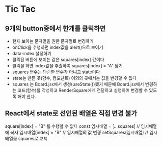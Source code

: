 # Tic Tac

## 9개의 button중에서 한개를 클릭하면

- 현재 보이는 문자열을 원한 문자열로 변경하기
- onClick을 수행하면 index값을 alert()으로 보이기
- data-index 설정하기
- 클릭된 버튼에 보이는 값은 squares[index] 값이다
- 클릭을 하면 index값을 추출하여
  squares[index] = "A" 담기
- squares 변수는 단순한 변수가 아니고 state이다
- state는 만든 곳(함수, 컴포넌트) 이외의 곳에서는 값을 변경할 수 없다
- squares 는 Board.jsx에서 생성(useState())했기 때문에 Board.jsx에서 변경하는 코드(함수)를 작성하고 RenderSquare에게 전달하고 실행하여 변경할 수 있도록 해야 한다.

## React에서 state로 선언된 배열은 직접 변경 불가

square[index] = "B" 를 수행할 수 없다
const 임시배열 = [...squares] // 임시배열에 복사
임시배열[index] = "B" // 임시배열의 값 변경
setSquares(임시배열) // 임시배열을 squares로 교체
